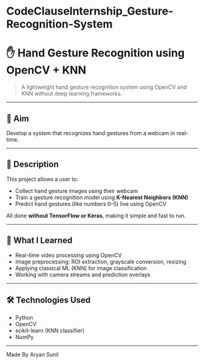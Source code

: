 # CodeClauseInternship_Gesture-Recognition-System

# ✋ Hand Gesture Recognition using OpenCV + KNN

> A lightweight hand gesture recognition system using OpenCV and KNN without deep learning frameworks.

---

## 🎯 Aim

Develop a system that recognizes hand gestures from a webcam in real-time.

---

## 📄 Description

This project allows a user to:
- Collect hand gesture images using their webcam
- Train a gesture recognition model using **K-Nearest Neighbors (KNN)**
- Predict hand gestures (like numbers 0–5) live using OpenCV

All done **without TensorFlow or Keras**, making it simple and fast to run.

---

## 🧠 What I Learned

- Real-time video processing using OpenCV
- Image preprocessing: ROI extraction, grayscale conversion, resizing
- Applying classical ML (KNN) for image classification
- Working with camera streams and prediction overlays

---

## 🛠 Technologies Used

- Python
- OpenCV
- scikit-learn (KNN classifier)
- NumPy

---

Made By Aryan Sunil

